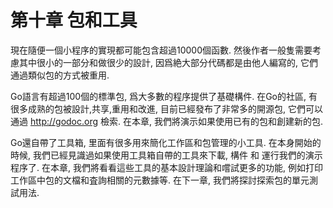 # 第十章 包和工具

現在隨便一個小程序的實現都可能包含超過10000個函數. 然後作者一般隻需要考慮其中很小的一部分和做很少的設計, 因爲絶大部分代碼都是由他人編寫的, 它們通過類似包的方式被重用.

Go語言有超過100個的標準包, 爲大多數的程序提供了基礎構件. 在Go的社區, 有很多成熟的包被設計,共享,重用和改進, 目前已經發布了非常多的開源包, 它們可以通過 http://godoc.org 檢索. 在本章, 我們將演示如果使用已有的包和創建新的包.

Go還自帶了工具箱, 里面有很多用來簡化工作區和包管理的小工具. 在本身開始的時候, 我們已經見識過如果使用工具箱自帶的工具來下載, 構件 和 運行我們的演示程序了. 在本章, 我們將看看這些工具的基本設計理論和嚐試更多的功能, 例如打印工作區中包的文檔和査詢相關的元數據等. 在下一章, 我們將探討探索包的單元測試用法.

